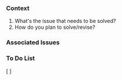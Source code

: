 
### Context
1. What's the issue that needs to be solved?
2. How do you plan to solve/revise?

### Associated Issues

### To Do List
[ ]